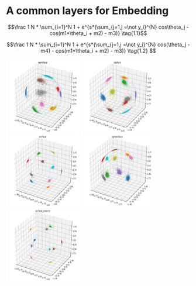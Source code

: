 # A common layers for Embedding

```math
\frac 1 N * \sum_{i=1}^N 1 + e^{s*(\sum_{j=1,j =\not y_i}^{N} cos\theta_j - cos(m1*\theta_i + m2) - m3)} \tag{1.1}
```

```math
\frac 1 N * \sum_{i=1}^N 1 + e^{s*(\sum_{j=1,j =\not y_i}^{N} cos(\theta_j - m4) - cos(m1*\theta_i + m2) - m3)} \tag{1.2}

```
<div>
<img src="https://raw.githubusercontent.com/StevenBanama/Embbeding-Layer/master/assets/normface.png" width="200" height="200">
<img src="https://raw.githubusercontent.com/StevenBanama/Embbeding-Layer/master/assets/cosface.png" width="200" height="200">
<img src="https://raw.githubusercontent.com/StevenBanama/Embbeding-Layer/master/assets/arcface.png" width="200" height="200">
<img src="https://raw.githubusercontent.com/StevenBanama/Embbeding-Layer/master/assets/sphereface.png" width="200" height="200">
<img src="https://raw.githubusercontent.com/StevenBanama/Embbeding-Layer/master/assets/arcface_extend.png" width="200" height="200">
</div>
